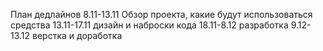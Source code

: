 
План дедлайнов
8.11-13.11 Обзор проекта, какие будут использоваться средства
13.11-17.11 дизайн и наброски кода
18.11-8.12 разработка
9.12-13.12 верстка и доработка
